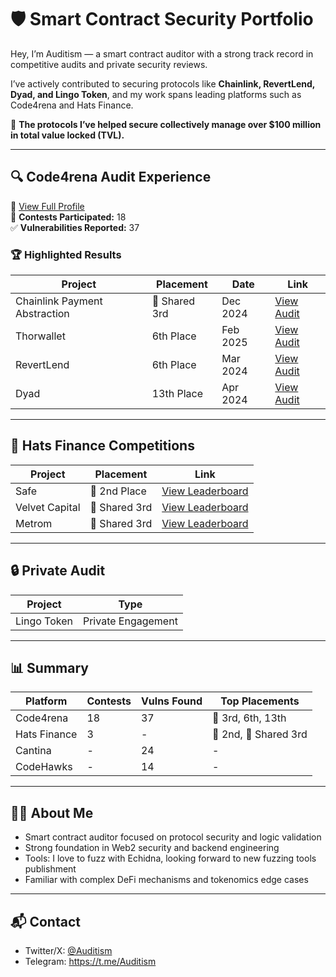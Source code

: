 # 🛡️ Smart Contract Security Portfolio

Hey, I’m Auditism — a smart contract auditor with a strong track record in competitive audits and private security reviews.

I’ve actively contributed to securing protocols like **Chainlink, RevertLend, Dyad, and Lingo Token**, and my work spans leading platforms such as Code4rena and Hats Finance.

🔐 **The protocols I’ve helped secure collectively manage over $100 million in total value locked (TVL).**

---

## 🔍 Code4rena Audit Experience

📎 [View Full Profile](https://code4rena.com/@Giorgio)  
🧠 **Contests Participated:** 18  
✅ **Vulnerabilities Reported:** 37  

### 🏆 Highlighted Results

| Project                          | Placement        | Date       | Link                                                                 |
|----------------------------------|------------------|------------|----------------------------------------------------------------------|
| Chainlink Payment Abstraction    | 🥉 Shared 3rd     | Dec 2024   | [View Audit](https://code4rena.com/audits/2024-12-chainlink-payment-abstraction) |
| Thorwallet                       | 6th Place        | Feb 2025   | [View Audit](https://code4rena.com/audits/2025-02-thorwallet)       |
| RevertLend                       | 6th Place        | Mar 2024   | [View Audit](https://code4rena.com/audits/2024-03-revert-lend)      |
| Dyad                             | 13th Place       | Apr 2024   | [View Audit](https://code4rena.com/audits/2024-04-dyad)             |

---

## 🎯 Hats Finance Competitions

| Project         | Placement        | Link                                                                 |
|------------------|------------------|----------------------------------------------------------------------|
| Safe             | 🥈 2nd Place      | [View Leaderboard](https://app.hats.finance/audit-competitions/safe-0x2909fdefd24a1ced675cb1444918fa766d76bdac/leaderboard) |
| Velvet Capital   | 🥉 Shared 3rd     | [View Leaderboard](https://app.hats.finance/audit-competitions/velvet-capital-0x0bb0c08fd9eeaf190064f4c66f11d18182961f77/leaderboard) |
| Metrom           | 🥉 Shared 3rd     | [View Leaderboard](https://app.hats.finance/audit-competitions/metrom-0xfdfc6d4ac5807d7460da20a3a1c0c84ef2b9c5a2/leaderboard) |

---

## 🔒 Private Audit

| Project     | Type               |
|-------------|--------------------|
| Lingo Token | Private Engagement |

---

## 📊 Summary

| Platform       | Contests | Vulns Found | Top Placements         |
|----------------|----------|-------------|-------------------------|
| Code4rena      | 18       | 37          | 🥉 3rd, 6th, 13th       |
| Hats Finance   | 3        | -           | 🥈 2nd, 🥉 Shared 3rd    |
| Cantina        | -        | 24          | -                       |
| CodeHawks      | -        | 14          | -                       |

---

## 👨‍💻 About Me

- Smart contract auditor focused on protocol security and logic validation  
- Strong foundation in Web2 security and backend engineering  
- Tools: I love to fuzz with Echidna, looking forward to new fuzzing tools publishment 
- Familiar with complex DeFi mechanisms and tokenomics edge cases  

---

## 📬 Contact

- Twitter/X: [@Auditism](https://x.com/0xAuditism) 
- Telegram: https://t.me/Auditism
